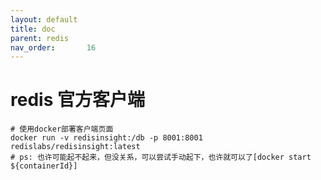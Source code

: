 ```yaml
---
layout: default
title: doc
parent: redis
nav_order:       16
---
```


# redis 官方客户端

```shell
# 使用docker部署客户端页面
docker run -v redisinsight:/db -p 8001:8001 redislabs/redisinsight:latest
# ps: 也许可能起不起来，但没关系，可以尝试手动起下，也许就可以了[docker start ${containerId}]
```
